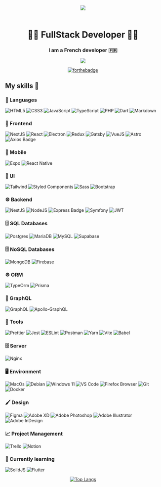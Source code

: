 <h1 align="center">
  
  [<img src="https://cdn.discordapp.com/attachments/1077001535193612358/1078736283574227034/victordeleau2.png" />](https://deleauvictor.fr)
  
  <br>
  <span>👨‍💻 FullStack Developer 👨‍💻</span>
</h1>

<h3 align="center">
  I am a French <strong>developer</strong> 🇫🇷<br/>
</h3>

<div align="center">

[<img src="https://ziadoua.github.io/m3-Markdown-Badges/badges/LinkedIn/linkedin2.svg" />](https://www.linkedin.com/in/victor-deleau/)

</div>

<div align="center">
  
[![forthebadge](https://forthebadge.com/images/badges/built-with-love.svg)](https://forthebadge.com)

</div>

## My skills 🚀

### 👅 Languages
![HTML5](https://ziadoua.github.io/m3-Markdown-Badges/badges/HTML/html2.svg)
![CSS3](https://ziadoua.github.io/m3-Markdown-Badges/badges/CSS/css2.svg)
![JavaScript](https://ziadoua.github.io/m3-Markdown-Badges/badges/Javascript/javascript2.svg)
![TypeScript](https://ziadoua.github.io/m3-Markdown-Badges/badges/TypeScript/typescript2.svg)
![PHP](https://ziadoua.github.io/m3-Markdown-Badges/badges/PHP/php2.svg)
![Dart](https://ziadoua.github.io/m3-Markdown-Badges/badges/Dart/dart2.svg)
![Markdown](https://ziadoua.github.io/m3-Markdown-Badges/badges/Markdown/markdown2.svg)

### 🧰 Frontend

![NextJS](https://ziadoua.github.io/m3-Markdown-Badges/badges/NextJS/nextjs2.svg)
![React](https://ziadoua.github.io/m3-Markdown-Badges/badges/React/react2.svg)
![Electron](https://ziadoua.github.io/m3-Markdown-Badges/badges/Electron/electron2.svg)
![Redux](https://ziadoua.github.io/m3-Markdown-Badges/badges/Redux/redux2.svg)
![Gatsby](https://ziadoua.github.io/m3-Markdown-Badges/badges/Gatsby/gatsby2.svg)
![VueJS](https://ziadoua.github.io/m3-Markdown-Badges/badges/Vue/vue2.svg)
![Astro](https://ziadoua.github.io/m3-Markdown-Badges/badges/Astro/astro2.svg)
![Axios Badge](https://ziadoua.github.io/m3-Markdown-Badges/badges/Axios/axios2.svg)

### 📱 Mobile 

![Expo](https://ziadoua.github.io/m3-Markdown-Badges/badges/Expo/expo2.svg)
![React Native](https://ziadoua.github.io/m3-Markdown-Badges/badges/ReactNative/reactnative2.svg)

### 🎨 UI

![Tailwind](https://ziadoua.github.io/m3-Markdown-Badges/badges/TailwindCSS/tailwindcss2.svg)
![Styled Components](https://ziadoua.github.io/m3-Markdown-Badges/badges/styled-components/styled-components2.svg)
![Sass](https://ziadoua.github.io/m3-Markdown-Badges/badges/Sass/sass2.svg)
![Bootstrap](https://ziadoua.github.io/m3-Markdown-Badges/badges/Bootstrap/bootstrap2.svg)

### ⚙️ Backend

![NestJS](https://ziadoua.github.io/m3-Markdown-Badges/badges/NestJS/nestjs2.svg)
![NodeJS](https://ziadoua.github.io/m3-Markdown-Badges/badges/NodeJS/nodejs2.svg)
![Express Badge](https://ziadoua.github.io/m3-Markdown-Badges/badges/Express/express2.svg)
![Symfony](https://ziadoua.github.io/m3-Markdown-Badges/badges/Symfony/symfony2.svg)
![JWT](https://ziadoua.github.io/m3-Markdown-Badges/badges/JWT/jwt2.svg)

### 🗄  SQL Databases

![Postgres](https://ziadoua.github.io/m3-Markdown-Badges/badges/PostgreSQL/postgresql2.svg)
![MariaDB](https://ziadoua.github.io/m3-Markdown-Badges/badges/MariaDB/mariadb2.svg)
![MySQL](https://ziadoua.github.io/m3-Markdown-Badges/badges/MySQL/mysql2.svg)
![Supabase](https://ziadoua.github.io/m3-Markdown-Badges/badges/Supabase/supabase2.svg)

### 🗄  NoSQL Databases

![MongoDB](https://ziadoua.github.io/m3-Markdown-Badges/badges/MongoDB/mongodb2.svg)
![Firebase](https://ziadoua.github.io/m3-Markdown-Badges/badges/Firebase/firebase2.svg)

### ⚙️ ORM

![TypeOrm](https://ziadoua.github.io/m3-Markdown-Badges/badges/TypeORM/typeorm2.svg)
![Prisma](https://ziadoua.github.io/m3-Markdown-Badges/badges/Prisma/prisma2.svg)

### 💢 GraphQL
![GraphQL](https://ziadoua.github.io/m3-Markdown-Badges/badges/GraphQL/graphql2.svg)
![Apollo-GraphQL](https://ziadoua.github.io/m3-Markdown-Badges/badges/ApolloGraphQL/apollographql2.svg)

### 🔧 Tools
![Prettier](https://ziadoua.github.io/m3-Markdown-Badges/badges/Prettier/prettier2.svg)
![Jest](https://ziadoua.github.io/m3-Markdown-Badges/badges/Jest/jest2.svg)
![ESLint](https://ziadoua.github.io/m3-Markdown-Badges/badges/ESLint/eslint2.svg)
![Postman](https://ziadoua.github.io/m3-Markdown-Badges/badges/Postman/postman2.svg)
![Yarn](https://ziadoua.github.io/m3-Markdown-Badges/badges/Yarn/yarn2.svg)
![Vite](https://ziadoua.github.io/m3-Markdown-Badges/badges/ViteJS/vitejs2.svg)
![Babel](https://ziadoua.github.io/m3-Markdown-Badges/badges/Babel/babel2.svg)

### 🗄 Server

![Nginx](https://ziadoua.github.io/m3-Markdown-Badges/badges/NGINX/nginx2.svg)

### 🖥️ Environment

![MacOs](https://ziadoua.github.io/m3-Markdown-Badges/badges/macOS/macos2.svg)
![Debian](https://ziadoua.github.io/m3-Markdown-Badges/badges/Debian/debian2.svg)
![Windows 11](https://ziadoua.github.io/m3-Markdown-Badges/badges/Windows/windows2.svg)
![VS Code](https://ziadoua.github.io/m3-Markdown-Badges/badges/VisualStudioCode/visualstudiocode2.svg)
![Firefox Browser](https://ziadoua.github.io/m3-Markdown-Badges/badges/Firefox/firefox2.svg)
![Git](https://ziadoua.github.io/m3-Markdown-Badges/badges/Git/git2.svg)
![Docker](https://ziadoua.github.io/m3-Markdown-Badges/badges/Docker/docker2.svg)

### 🖌 Design

![Figma](https://ziadoua.github.io/m3-Markdown-Badges/badges/Figma/figma2.svg)
![Adobe XD](https://ziadoua.github.io/m3-Markdown-Badges/badges/XD/xd2.svg)
![Adobe Photoshop](https://ziadoua.github.io/m3-Markdown-Badges/badges/Photoshop/photoshop2.svg)
![Adobe Illustrator](https://ziadoua.github.io/m3-Markdown-Badges/badges/Illustrator/illustrator2.svg)
![Adobe InDesign](https://ziadoua.github.io/m3-Markdown-Badges/badges/InDesign/indesign2.svg)

### 📈 Project Management

![Trello](https://ziadoua.github.io/m3-Markdown-Badges/badges/Trello/trello2.svg)
![Notion](https://ziadoua.github.io/m3-Markdown-Badges/badges/Notion/notion2.svg)

### 🧠 Currently learning
![SolidJS](https://ziadoua.github.io/m3-Markdown-Badges/badges/SolidJS/solidjs2.svg)
![Flutter](https://ziadoua.github.io/m3-Markdown-Badges/badges/Flutter/flutter2.svg)

<div align='center'>
  
[![Top Langs](https://github-readme-stats.vercel.app/api/top-langs/?username=deleau-victor&layout=compact&show_icons=true&theme=onedark&locale=en)](https://github.com/anuraghazra/github-readme-stats)
  
</div>
